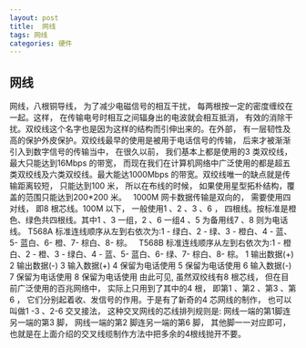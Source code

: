 ```yaml
---
layout: post
title:  网线
tags: 网线
categories: 硬件
---
```

## 网线
网线，八根铜导线， 为了减少电磁信号的相互干扰， 每两根按一定的密度缠绞在一起。这样， 在传输电号时相互之间辐身出的电波就会相互抵消， 有效的消除干扰。双绞线这个名字也是因为这样的结构而引伸出来的。在外部， 有一层韧性及高的保护外皮保护。双绞线最早的使用是被用于电话信号的传输， 后来才被渐渐引入到数字信号的传输当中， 在很久以前， 我们基本上都是使用的3 类双绞线， 最大只能达到16Mbps 的带宽， 而现在我们在计算机网络中广泛使用的都是超五类双绞线及六类双绞线。最大能达1000Mbps 的带宽。双绞线唯一的缺点就是传输距离较短， 只能达到100 米， 所以在布线的时候， 如果使用星型拓朴结构，覆盖的范围只能达到200\*200 米。
 
1000M 网卡数据传输是双向的， 需要使用四对线， 即8 根芯线。100M 以下， 一般使用1 、2 、3 、6 ， 四根线。按标准是橙色、绿色共四根线。其中1 、3 一组，2 、6 一组4 、5 为备用线7 、8 则为电话线。
T568A 标准连线顺序从左到右依次为:1 - 绿白、2 - 绿、3 - 橙白、4 - 蓝、5- 蓝白、6- 橙、7- 棕白、8- 棕。
 
T568B 标准连线顺序从左到右依次为:1 - 橙白、2 - 橙、3 - 绿白、4 - 蓝、5- 蓝白、6- 绿、7- 棕白、8- 棕。
1 输出数据(+)
2 输出数据(-)
3 输入数据(+)
4 保留为电话使用
5 保留为电话使用
6 输入数据(-)
7 保留为电话使用
8 保留为电话使用
由此可见, 虽然双绞线有8 根芯线， 但在目前广泛使用的百兆网络中， 实际上只用到了其中的4 根， 即第1 、第2 、第3 、第6 ， 它们分别起着收、发信号的作用。于是有了新奇的4 芯网线的制作， 也可以叫做1 -3 、2-6 交叉接法， 这种交叉网线的芯线排列规则是: 网线一端的第1脚连另一端的第3 脚， 网线一端的第2 脚连另一端的第6 脚， 其他脚一一对应即可， 也就是在上面介绍的交叉线缆制作方法中把多余的4根线抛开不要。














